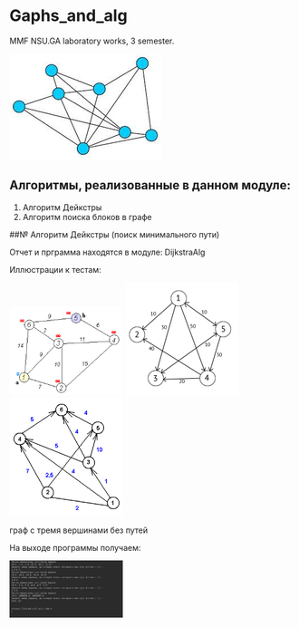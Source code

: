 # Gaphs_and_alg
MMF NSU.GA laboratory works, 3 semester.

![Image](https://github.com/TDaryaT/Gaphs_and_alg/blob/master/images/1_TkOgqDF2jMReslONdaB2xg.jpeg)

## Алгоритмы, реализованные в данном модуле:

1. Алгоритм Дейкстры
2. Алгоритм поиска блоков в графе

##№ Алгоритм Дейкстры (поиск минимального пути)

Отчет и прграмма находятся в модуле: DijkstraAlg

Иллюстрации к тестам:

<img src="https://github.com/TDaryaT/Gaphs_and_alg/blob/master/images/Dijkstra_Animation.gif" width="200">

<img src="https://github.com/TDaryaT/Gaphs_and_alg/blob/master/images/69349df50d9ca60c1fff348e9b0b40ad.jpg" width="200">

<img src="https://github.com/TDaryaT/Gaphs_and_alg/blob/master/images/image.PNG" width="200">

граф с тремя вершинами без путей

На выходе программы получаем:

<img src="https://github.com/TDaryaT/Gaphs_and_alg/blob/master/images/screen.PNG" width="200">
